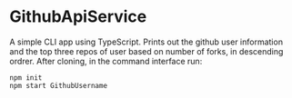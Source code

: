# GithubApiService
 A simple CLI app using TypeScript.
 Prints out the github user information and the top three repos of user based on number of forks, in descending ordrer.
 After cloning, in the command interface run:
 ```
 npm init
 npm start GithubUsername
 

